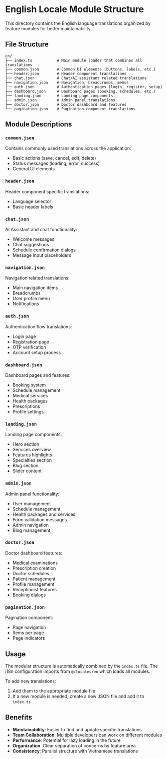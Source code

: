 # English Locale Module Structure

This directory contains the English language translations organized by feature modules for better maintainability.

## File Structure

```
en/
├── index.ts           # Main module loader that combines all translations
├── common.json        # Common UI elements (buttons, labels, etc.)
├── header.json        # Header component translations
├── chat.json          # Chat/AI assistant related translations
├── navigation.json    # Navigation, breadcrumbs, menus
├── auth.json          # Authentication pages (login, register, setup)
├── dashboard.json     # Dashboard pages (booking, schedules, etc.)
├── landing.json       # Landing page components
├── admin.json         # Admin panel translations
├── doctor.json        # Doctor dashboard and features
└── pagination.json    # Pagination component translations
```

## Module Descriptions

### `common.json`
Contains commonly used translations across the application:
- Basic actions (save, cancel, edit, delete)
- Status messages (loading, error, success)
- General UI elements

### `header.json`
Header component specific translations:
- Language selector
- Basic header labels

### `chat.json`
AI Assistant and chat functionality:
- Welcome messages
- Chat suggestions
- Schedule confirmation dialogs
- Message input placeholders

### `navigation.json`
Navigation related translations:
- Main navigation items
- Breadcrumbs
- User profile menu
- Notifications

### `auth.json`
Authentication flow translations:
- Login page
- Registration page  
- OTP verification
- Account setup process

### `dashboard.json`
Dashboard pages and features:
- Booking system
- Schedule management
- Medical services
- Health packages
- Prescriptions
- Profile settings

### `landing.json`
Landing page components:
- Hero section
- Services overview
- Features highlights
- Specialties section
- Blog section
- Slider content

### `admin.json`
Admin panel functionality:
- User management
- Schedule management
- Health packages and services
- Form validation messages
- Admin navigation
- Blog management

### `doctor.json`
Doctor dashboard features:
- Medical examinations
- Prescription creation
- Doctor schedules
- Patient management
- Profile management
- Receptionist features
- Booking dialogs

### `pagination.json`
Pagination component:
- Page navigation
- Items per page
- Page indicators

## Usage

The modular structure is automatically combined by the `index.ts` file. The i18n configuration imports from `@/locales/en` which loads all modules.

To add new translations:
1. Add them to the appropriate module file
2. If a new module is needed, create a new JSON file and add it to `index.ts`

## Benefits

- **Maintainability**: Easier to find and update specific translations
- **Team Collaboration**: Multiple developers can work on different modules
- **Performance**: Potential for lazy loading in the future
- **Organization**: Clear separation of concerns by feature area
- **Consistency**: Parallel structure with Vietnamese translations